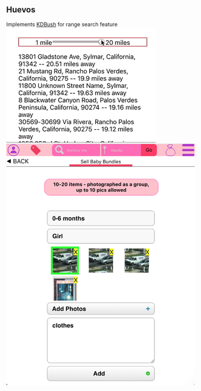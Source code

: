 ## Huevos
Implements [KDBush](https://github.com/mourner/kdbush) for range search feature
<img src="./public/range_search1.gif"/>
<img src="./public/screenshot.png"/>
